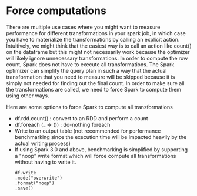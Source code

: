# Force computations

There are multiple use cases where you might want to measure performance for different transformations in your spark job, in which case you have to materialize the transformations by calling an explicit action. Intuitively, we might think that the easiest way is to call an action like count() on the dataframe but this might not necessarily work because the optimizer will likely ignore unnecessary transformations. In order to compute the row count, Spark does not have to execute all transformations. The Spark optimizer can simplify the query plan in such a way that the actual transformation that you need to measure will be skipped because it is simply not needed for finding out the final count. In order to make sure all the transformations are called, we need to force Spark to compute them using other ways.

Here are some options to force Spark to compute all transformations

* df.rdd.count() : convert to an RDD and perform a count
* df.foreach (_ => ()) : do-nothing foreach 
* Write to an output table (not recommended for performance benchmarking since the execution time will be impacted heavily by the actual writing process)
* If using Spark 3.0 and above, benchmarking is simplified by supporting a "noop" write format which will force compute all transformations without having to write it.
  ```
  df.write
  .mode("overwrite")
  .format("noop")
  .save()